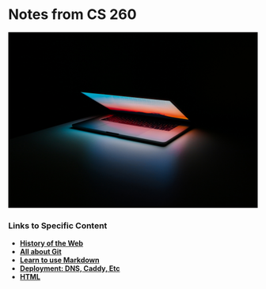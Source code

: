 # Notes from CS 260

![Web_Programmer](static/img/laptop.jpg)

### Links to Specific Content

- **[History of the Web](notes/history.md)**
- **[All about Git](notes/git.md)**
- **[Learn to use Markdown](notes/markdown.md)**
- **[Deployment: DNS, Caddy, Etc](notes/deployment.md)**
- **[HTML](notes/html.md)**
